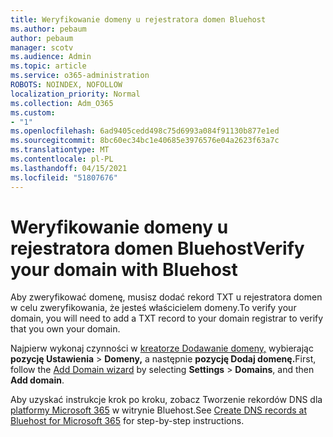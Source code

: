 ```yaml
---
title: Weryfikowanie domeny u rejestratora domen Bluehost
ms.author: pebaum
author: pebaum
manager: scotv
ms.audience: Admin
ms.topic: article
ms.service: o365-administration
ROBOTS: NOINDEX, NOFOLLOW
localization_priority: Normal
ms.collection: Adm_O365
ms.custom:
- "1"
ms.openlocfilehash: 6ad9405cedd498c75d6993a084f91130b877e1ed
ms.sourcegitcommit: 8bc60ec34bc1e40685e3976576e04a2623f63a7c
ms.translationtype: MT
ms.contentlocale: pl-PL
ms.lasthandoff: 04/15/2021
ms.locfileid: "51807676"
---
```

# <a name="verify-your-domain-with-bluehost"></a><span data-ttu-id="7e6c8-102">Weryfikowanie domeny u rejestratora domen Bluehost</span><span class="sxs-lookup"><span data-stu-id="7e6c8-102">Verify your domain with Bluehost</span></span>

<span data-ttu-id="7e6c8-103">Aby zweryfikować domenę, musisz dodać rekord TXT u rejestratora domen w celu zweryfikowania, że jesteś właścicielem domeny.</span><span class="sxs-lookup"><span data-stu-id="7e6c8-103">To verify your domain, you will need to add a TXT record to your domain registrar to verify that you own your domain.</span></span> 

<span data-ttu-id="7e6c8-104">Najpierw wykonaj czynności w [kreatorze Dodawanie domeny,](https://admin.microsoft.com/Adminportal#/Domains) wybierając **pozycję Ustawienia** \> **Domeny,** a następnie **pozycję Dodaj domenę.**</span><span class="sxs-lookup"><span data-stu-id="7e6c8-104">First, follow the [Add Domain wizard](https://admin.microsoft.com/Adminportal#/Domains) by selecting **Settings** \> **Domains**, and then **Add domain**.</span></span>
  
<span data-ttu-id="7e6c8-105">Aby uzyskać instrukcje krok po kroku, zobacz Tworzenie rekordów DNS dla [platformy Microsoft 365](https://docs.microsoft.com/microsoft-365/admin/dns/create-dns-records-at-bluehost) w witrynie Bluehost.</span><span class="sxs-lookup"><span data-stu-id="7e6c8-105">See [Create DNS records at Bluehost for Microsoft 365](https://docs.microsoft.com/microsoft-365/admin/dns/create-dns-records-at-bluehost) for step-by-step instructions.</span></span>